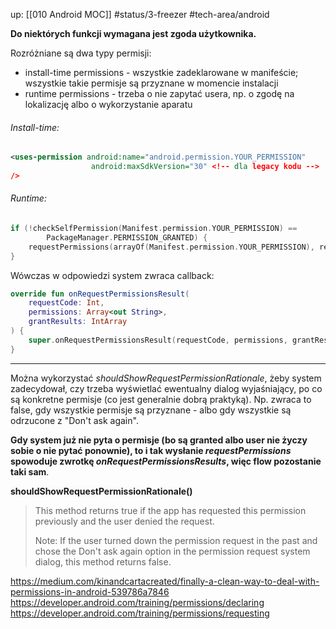 up: [[010 Android MOC]]
#status/3-freezer 
#tech-area/android 

**Do niektórych funkcji wymagana jest zgoda użytkownika.** 

Rozróżniane są dwa typy permisji:
- install-time permissions - wszystkie zadeklarowane w manifeście; wszystkie takie permisje są przyznane w momencie instalacji
- runtime permissions - trzeba o nie zapytać usera, np. o zgodę na lokalizację albo o wykorzystanie aparatu


###### Install-time:
```xml
<uses-permission android:name="android.permission.YOUR_PERMISSION" 
				  android:maxSdkVersion="30" <!-- dla legacy kodu -->
/>
```


###### Runtime: 
```kotlin
if (!checkSelfPermission(Manifest.permission.YOUR_PERMISSION) == 
        PackageManager.PERMISSION_GRANTED) {
	requestPermissions(arrayOf(Manifest.permission.YOUR_PERMISSION), requestCode)        
}
```

Wówczas w odpowiedzi system zwraca callback:

```kotlin
override fun onRequestPermissionsResult(  
    requestCode: Int,  
    permissions: Array<out String>,  
    grantResults: IntArray  
) {  
    super.onRequestPermissionsResult(requestCode, permissions, grantResults)  
}
```

---
Można wykorzystać *shouldShowRequestPermissionRationale*, żeby system zadecydował, czy trzeba wyświetlać ewentualny dialog wyjaśniający, po co są konkretne permisje (co jest generalnie dobrą praktyką). Np. zwraca to false, gdy wszystkie permisje są przyznane - albo gdy wszystkie są odrzucone z "Don't ask again".

**Gdy system już nie pyta o permisje (bo są granted albo user nie życzy sobie o nie pytać ponownie), to i tak wysłanie _requestPermissions_ spowoduje zwrotkę _onRequestPermissionsResults_, więc flow pozostanie taki sam**.



**shouldShowRequestPermissionRationale()**

> This method returns true if the app has requested this permission previously and the user denied the request.
> 
> Note: If the user turned down the permission request in the past and chose the Don't ask again option in the permission request system dialog, this method returns false.


https://medium.com/kinandcartacreated/finally-a-clean-way-to-deal-with-permissions-in-android-539786a7846
https://developer.android.com/training/permissions/declaring
https://developer.android.com/training/permissions/requesting